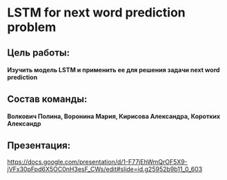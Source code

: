 # LSTM for next word prediction problem

## Цель работы:
#### Изучить модель LSTM и применить ее для решения задачи next word prediction
 
## Cостав команды:
#### Волкович Полина, Воронина Мария, Кирисова Александра, Коротких Александр

## Презентация:
https://docs.google.com/presentation/d/1-F77jEhWmQrOF5X9-jVFx30pFpd6X5OC0nH3esF_CWs/edit#slide=id.g25952b9b11_0_603

